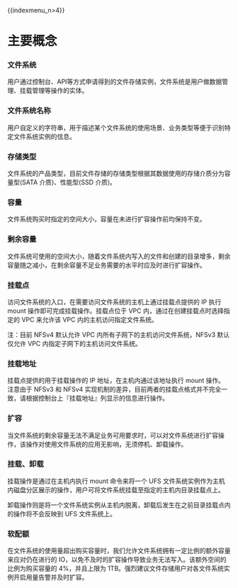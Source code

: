 {{indexmenu_n>4}}

# 主要概念

### 文件系统
用户通过控制台、API等方式申请得到的文件存储实例，文件系统是用户做数据管理、挂载管理等操作的实体。

### 文件系统名称
用户自定义的字符串，用于描述某个文件系统的使用场景、业务类型等便于识别特定文件系统实例的信息。

### 存储类型
文件系统的产品类型，目前文件存储的存储类型根据其数据使用的存储介质分为容量型(SATA 介质)、性能型(SSD 介质)。

### 容量
文件系统购买时指定的空间大小，容量在未进行扩容操作前均保持不变。

### 剩余容量
文件系统可使用的空间大小，随着文件系统内写入的文件和创建的目录增多，剩余容量随之减小，在剩余容量不足业务需要的水平时应及时进行扩容操作。

### 挂载点
访问文件系统的入口，在需要访问文件系统的主机上通过挂载点提供的 IP 执行 mount 操作即可完成挂载操作。挂载点位于 VPC 内，通过在创建挂载点时选择指定的 VPC 来允许该 VPC 内的主机访问指定文件系统。

注：目前 NFSv4 默认允许 VPC 内所有子网下的主机访问文件系统，NFSv3 默认仅允许 VPC 内指定子网下的主机访问文件系统。

### 挂载地址
挂载点提供的用于挂载操作的 IP 地址，在主机内通过该地址执行 mount 操作。注意由于 NFSv3 和 NFSv4 实现机制的差异，目前两者的挂载点格式并不完全一致，请根据控制台上『挂载地址』列显示的信息进行操作。

### 扩容
当文件系统的剩余容量无法不满足业务可用要求时，可以对文件系统进行扩容操作，该操作对使用文件系统的应用无影响，无须停机、卸载操作。

### 挂载、卸载
挂载操作是通过在主机内执行 mount 命令来将一个 UFS 文件系统实例作为主机内磁盘分区展示的操作，用户可将文件系统挂载至指定的主机内目录挂载点上。

卸载操作则是将一个文件系统实例从主机内脱离，卸载后发生在之前目录挂载点内的操作将不会反映到 UFS 文件系统上。

### 软配额
在文件系统的使用量超出购买容量时，我们允许文件系统拥有一定比例的额外容量来应对仍在进行的 IO，以免不及时的扩容操作导致业务无法写入。该额外空间的比例为购买容量的 4%，并且上限为 1TB。强烈建议文件存储用户对各文件系统实例开启用量告警并及时扩容。

